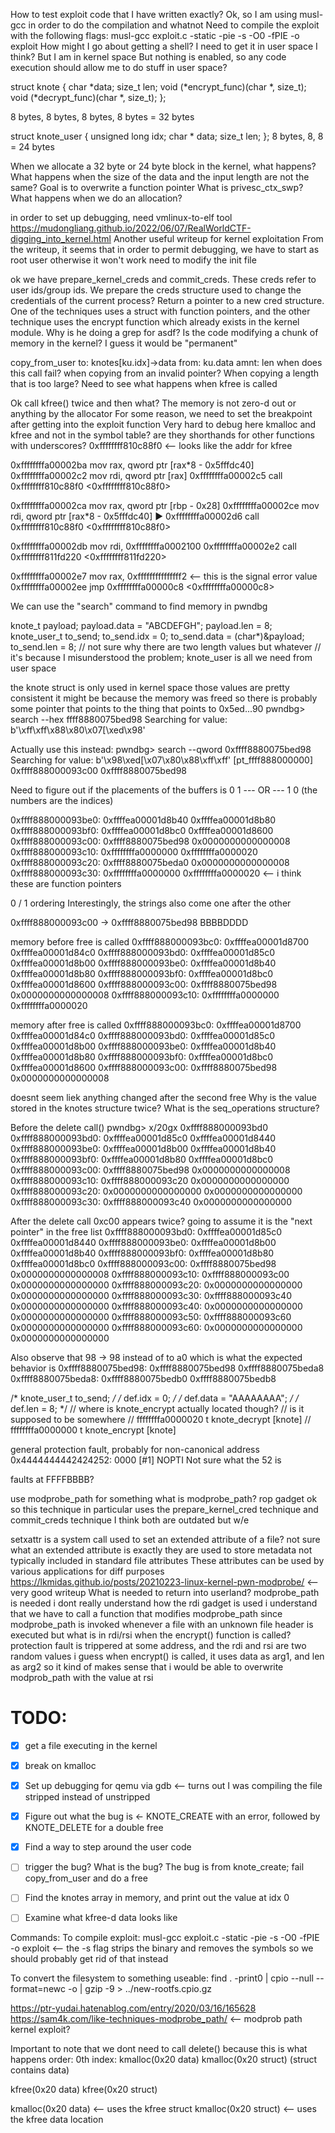 How to test exploit code that I have written exactly?
Ok, so I am using musl-gcc in order to do the compilation and whatnot 
Need to compile the exploit with the following flags:
musl-gcc exploit.c -static -pie -s -O0 -fPIE -o exploit 
How might I go about getting a shell? I need to get it in user space I think?
But I am in kernel space 
But nothing is enabled, so any code execution should allow me to do stuff in user space?

struct knote {
    char *data;
    size_t len;
    void (*encrypt_func)(char *, size_t);
    void (*decrypt_func)(char *, size_t);
};

8 bytes, 8 bytes, 8 bytes, 8 bytes = 32 bytes

struct knote_user {
    unsigned long idx;
    char * data;
    size_t len;
};
8 bytes, 8, 8 = 24 bytes

When we allocate a 32 byte or 24 byte block in the kernel, what happens?
What happens when the size of the data and the input length are not the same?
Goal is to overwrite a function pointer 
What is privesc_ctx_swp?
What happens when we do an allocation?

in order to set up debugging, need vmlinux-to-elf tool 
https://mudongliang.github.io/2022/06/07/RealWorldCTF-digging_into_kernel.html
Another useful writeup for kernel exploitation 
From the writeup, it seems that in order to permit debugging, we have to start as root user 
otherwise it won't work 
need to modify the init file 

ok we have prepare_kernel_creds and commit_creds.
These creds refer to user ids/group ids.
We prepare the creds structure used to change the credentials of the current process?
Return a pointer to a new cred structure.
One of the techniques uses a struct with function pointers, and the other technique uses the encrypt function which already exists in the kernel module.
Why is he doing a grep for asdf?
Is the code modifying a chunk of memory in the kernel?
I guess it would be "permanent" 

copy_from_user
    to: knotes[ku.idx]->data
    from: ku.data
    amnt: len 
when does this call fail? when copying from an invalid pointer?
When copying a length that is too large?
Need to see what happens when kfree is called 

Ok call kfree() twice and then what?
The memory is not zero-d out or anything by the allocator
For some reason, we need to set the breakpoint after getting into the exploit function 
Very hard to debug here 
kmalloc and kfree and not in the symbol table?
are they shorthands for other functions with underscores?
0xffffffff810c88f0  <-- looks like the addr for kfree

0xffffffffa00002ba    mov    rax, qword ptr [rax*8 - 0x5fffdc40]
   0xffffffffa00002c2    mov    rdi, qword ptr [rax]
   0xffffffffa00002c5    call   0xffffffff810c88f0            <0xffffffff810c88f0>
 
   0xffffffffa00002ca    mov    rax, qword ptr [rbp - 0x28]
   0xffffffffa00002ce    mov    rdi, qword ptr [rax*8 - 0x5fffdc40]
 ► 0xffffffffa00002d6    call   0xffffffff810c88f0            <0xffffffff810c88f0>
 
   0xffffffffa00002db    mov    rdi, 0xffffffffa0002100
   0xffffffffa00002e2    call   0xffffffff811fd220            <0xffffffff811fd220>
 
   0xffffffffa00002e7    mov    rax, 0xfffffffffffffff2 <-- this is the signal error value
   0xffffffffa00002ee    jmp    0xffffffffa00000c8            <0xffffffffa00000c8>

We can use the "search" command to find memory in pwndbg

knote_t payload;
    payload.data = "ABCDEFGH";
    payload.len = 8;
    knote_user_t to_send;
    to_send.idx = 0;
    to_send.data = (char*)&payload;
    to_send.len = 8; // not sure why there are two length values but whatever
    // it's because I misunderstood the problem; knote_user is all we need from user space

the knote struct is only used in kernel space
those values are pretty consistent 
it might be because the memory was freed 
so there is probably some pointer that points to the thing that points to 0x5ed...90
pwndbg> search --hex ffff8880075bed98
Searching for value: b'\xff\xff\x88\x80\x07[\xed\x98'


Actually use this instead:
pwndbg> search --qword 0xffff8880075bed98
Searching for value: b'\x98\xed[\x07\x80\x88\xff\xff'
[pt_ffff888000000] 0xffff888000093c00 0xffff8880075bed98

Need to figure out if the placements of the buffers is 
0        1
--- OR  ---
1        0
(the numbers are the indices)

0xffff888000093be0:  0xffffea00001d8b40 0xffffea00001d8b80
0xffff888000093bf0:  0xffffea00001d8bc0 0xffffea00001d8600
0xffff888000093c00:  0xffff8880075bed98 0x0000000000000008
0xffff888000093c10:  0xffffffffa0000000 0xffffffffa0000020
0xffff888000093c20:  0xffff8880075beda0 0x0000000000000008
0xffff888000093c30:  0xffffffffa0000000 0xffffffffa0000020 <-- i think these are function pointers

0 / 1 ordering 
Interestingly, the strings also come one after the other


0xffff888000093c00  -> 0xffff8880075bed98 BBBBDDDD

memory before free is called
0xffff888000093bc0:  0xffffea00001d8700 0xffffea00001d84c0
0xffff888000093bd0:  0xffffea00001d85c0 0xffffea00001d8b00
0xffff888000093be0:  0xffffea00001d8b40 0xffffea00001d8b80
0xffff888000093bf0:  0xffffea00001d8bc0 0xffffea00001d8600
0xffff888000093c00:  0xffff8880075bed98 0x0000000000000008
0xffff888000093c10:  0xffffffffa0000000 0xffffffffa0000020

memory after free is called
0xffff888000093bc0:  0xffffea00001d8700 0xffffea00001d84c0
0xffff888000093bd0:  0xffffea00001d85c0 0xffffea00001d8b00
0xffff888000093be0:  0xffffea00001d8b40 0xffffea00001d8b80
0xffff888000093bf0:  0xffffea00001d8bc0 0xffffea00001d8600
0xffff888000093c00:  0xffff8880075bed98 0x0000000000000008

doesnt seem liek anything changed after the second free
Why is the value stored in the knotes structure twice?
What is the seq_operations structure?


Before the delete call()
pwndbg> x/20gx 0xffff888000093bd0
0xffff888000093bd0:  0xffffea00001d85c0 0xffffea00001d8440
0xffff888000093be0:  0xffffea00001d8b00 0xffffea00001d8b40
0xffff888000093bf0:  0xffffea00001d8b80 0xffffea00001d8bc0
0xffff888000093c00:  0xffff8880075bed98 0x0000000000000008
0xffff888000093c10:  0xffff888000093c20 0x0000000000000000
0xffff888000093c20:  0x0000000000000000 0x0000000000000000
0xffff888000093c30:  0xffff888000093c40 0x0000000000000000

After the delete call
0xc00 appears twice?
going to assume it is the "next pointer" in the free list
0xffff888000093bd0:  0xffffea00001d85c0 0xffffea00001d8440
0xffff888000093be0:  0xffffea00001d8b00 0xffffea00001d8b40
0xffff888000093bf0:  0xffffea00001d8b80 0xffffea00001d8bc0
0xffff888000093c00:  0xffff8880075bed98 0x0000000000000008
0xffff888000093c10:  0xffff888000093c00 0x0000000000000000
0xffff888000093c20:  0x0000000000000000 0x0000000000000000
0xffff888000093c30:  0xffff888000093c40 0x0000000000000000
0xffff888000093c40:  0x0000000000000000 0x0000000000000000
0xffff888000093c50:  0xffff888000093c60 0x0000000000000000
0xffff888000093c60:  0x0000000000000000 0x0000000000000000

Also observe that 98 -> 98 instead of to a0 which is what the expected behavior is 
0xffff8880075bed98:  0xffff8880075bed98 0xffff8880075beda8
0xffff8880075beda8:  0xffff8880075bedb0 0xffff8880075bedb8

/* knote_user_t to_send; */
    /* def.idx = 0; */
    /* def.data = "AAAAAAAA"; */
    /* def.len = 8; */
    // where is knote_encrypt actually located though?
    // is it supposed to be somewhere 
    // ffffffffa0000020 t knote_decrypt        [knote]
    // ffffffffa0000000 t knote_encrypt        [knote]

general protection fault, probably for non-canonical address 0x4444444442424252: 0000 [#1] NOPTI
Not sure what the 52 is 

faults at FFFFBBBB?

use modprobe_path for something 
what is modprobe_path?
rop gadget 
ok so this technique in particular uses the prepare_kernel_cred technique and commit_creds technique 
I think both are outdated but w/e 

setxattr is a system call used to set an extended attribute of a file?
not sure what an extended attribute is exactly
they are used to store metadata not typically included in standard file attributes
These attributes can be used by various applications for diff purposes
https://lkmidas.github.io/posts/20210223-linux-kernel-pwn-modprobe/
    <-- very good writeup
What is needed to return into userland?
modprobe_path is needed 
i dont really understand how the rdi gadget is used 
i understand that we have to call a function that modifies modprobe_path since modprobe_path is invoked whenever a file with an unknown file header is executed but what is in rdi/rsi when the encrypt() function is called?
protection fault is trippered at some address, and the rdi and rsi are two random values 
i guess when encrypt() is called, it uses data as arg1, and len as arg2 
so it kind of makes sense that i would be able to overwrite modprob_path with the value at rsi







# TODO:
- [x] get a file executing in the kernel 
- [x] break on kmalloc 
- [x] Set up debugging for qemu via gdb 
    <-- turns out I was compiling the file stripped instead of unstripped 
- [x] Figure out what the bug is 
    <- KNOTE_CREATE with an error, followed by KNOTE_DELETE for a double free
- [x] Find a way to step around the user code 
- [ ] trigger the bug? 
    What is the bug? The bug is from knote_create; fail copy_from_user and do a free 
- [ ] Find the knotes array in memory, and print out the value at idx 0
- [ ] Examine what kfree-d data looks like 


Commands:
To compile exploit: 
    musl-gcc exploit.c -static -pie -s -O0 -fPIE -o exploit
    <-- the -s flag strips the binary and removes the symbols so we should probably get rid of that instead

To convert the filesystem to something useable: 
    find . -print0 | cpio --null --format=newc -o | gzip -9 > ../new-rootfs.cpio.gz

https://ptr-yudai.hatenablog.com/entry/2020/03/16/165628
https://sam4k.com/like-techniques-modprobe_path/ <-- modprob path kernel exploit?

Important to note that we dont need to call delete() because this is what happens
order:
0th index:
kmalloc(0x20 data)
kmalloc(0x20 struct) (struct contains data)

kfree(0x20 data) 
kfree(0x20 struct)

kmalloc(0x20 data) <-- uses the kfree struct 
kmalloc(0x20 struct) <-- uses the kfree data location 





